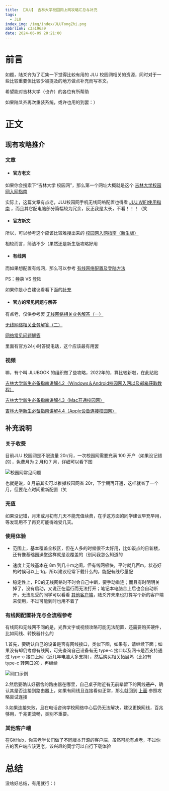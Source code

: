 ```yaml
---
title: 【JLU】 吉林大学校园网上网攻略汇总与补充
tags:
  - JLU
index_img: /img/index/JLUTongZhi.png
abbrlink: c3a196a9
date: 2024-06-09 20:21:00
---
```

# 前言
如题，陆爻齐为了汇集一下觉得比较有用的 JLU 校园网相关的资源，同时对于一些比较重要但比较少被提及的地方做点补充而写本文。

希望能对吉林大学（也许）的各位有所帮助

如果陆爻齐再次重装系统，或许也用的到罢：）

# 正文
## 现有攻略推介
### 文章
- #### 官方老文
如果你会搜索下“吉林大学 校园网”，那么第一个网址大概就是这个 [吉林大学校园网入网指南](https://nic.jlu.edu.cn/info/1025/1095.htm) 

实际上，这篇文章有点老，JLU校园网手机无线网络配置也得看 [JLU.WIFI使用指南](https://nic.jlu.edu.cn/info/1025/1988.htm) ，而且其它配电脑部分篇幅较为冗余，反正我是太长，不看！！！（笑
- #### 官方新文
所以，可以参考这个应该比较难搜出来的 [校园网入网指南（新生版）](https://nic.jlu.edu.cn/info/1025/1718.htm)

相较而言，简洁不少（果然还是新生版攻略好用
<a id="line_turation"></a>
- #### 有线网 
而如果想配置有线网，那么可以参考 [有线网络配置及登陆方法](https://nic.jlu.edu.cn/info/1113/1727.htm)

PS：~~登录~~ VS 登陆

如果你是小白建议看看下面的[补充](#line)

- #### 官方的常见问题与解答
有点老，仅供参考罢
[无线网络相关业务解答（一）](https://nic.jlu.edu.cn/cjwd/wxwlxgywjd_y_.htm)

[无线网络相关业务解答（二）](https://nic.jlu.edu.cn/cjwd/wxwlxgywjd_e_.htm)

[网络常见问题解答](https://nic.jlu.edu.cn/cjwd/wlcjwtjd.htm)

里面有官方24小时答疑电话，这个应该最有用罢

### 视频
嘛，有个叫 JLUBOOK 的组织做了些攻略，2022年的，算比较新啦，在此贴贴

[吉林大学新生必备指南讲解4.2（Windows＆Android校园网入网以及邮箱获取教程）](https://www.bilibili.com/video/BV1te4y1f7Xv/?share_source=copy_web&vd_source=1423ba210b588816e333b03a9060d0b0)

[吉林大学新生必备指南讲解4.3（Mac开通校园网）](https://www.bilibili.com/video/BV1cP411V7Bt/?share_source=copy_web&vd_source=1423ba210b588816e333b03a9060d0b0)

[吉林大学新生必备指南讲解4.4（Apple设备连接校园网）](https://www.bilibili.com/video/BV1eW4y1t7UF/?share_source=copy_web&vd_source=1423ba210b588816e333b03a9060d0b0)

## 补充说明
### 关于收费
目前JLU  校园网是不限流量 20r/月，一次校园网需要充满 100 开户（如果没记错的），免费月为 2 月和 7 月，详细可以看下图

![校园网常见问题](https://img2024.cnblogs.com/blog/3207177/202406/3207177-20240609194449184-142657213.png)

也就是说，8 月前其实可以推掉校园网省 20r，下学期再开通，这样就省了一个月，但要花点时间重新配置（笑

### 充值
如果没记错，月末或月初有几天不能充值续费，在乎这方面的同学建议早充早用，等发现用不了再充可能得难受几天。

### 使用体验
- 范围上，基本覆盖全校区，但在人多的时候很不太好用，比如饭点的日新楼，还有像基础园澡堂这样就是没覆盖的（别问我怎么知道的

- 速度上无线基本在 8m 到几十m之间，但有线网极快，平时就几百m，状态好的时候可以上 1g，所以建议经常下载什么的，能配有线尽量配

- 稳定性上，PC的无线网络时不时会自己中断，要手动重连；而且有时明明关掉了，没有启动，又说正在运行而无法打开；笔记本电脑合上后也会自动断开，无法忍受的同学可以看看 [其他客户端](#other_ser)，陆爻齐未来也打算写个新的客户端来使用，不过可能到时也用不着了

<a id="line"></a>
### 有线网配置补充与全流程参考 
有线网和无线网不同的是，光靠文字或视频攻略可能无法配置，还需要购买硬件，比如网线、转换器什么的

1.首先，要确认自己的设备是否有网线接口，类似下图，如果有，请继续下面；如果没有却仍考虑有线网，可先查询自己设备有无 type-c 接口以及网卡是否支持通过 type-c 接口上网（近几年电脑大多支持），然后购买相关拓展坞（比如有 type-c 转网口的），再继续 

![网口示例](https://img2024.cnblogs.com/blog/3207177/202406/3207177-20240609200724266-1733097933.png)

2.然后要确认好宿舍的路由器在哪里，自己桌子附近有无前辈留下的网线~~遗产~~，确认其是否连接到路由器上，如果有网线且连接看似正常，那么就回到 [上面](#line_turation) 参照攻略尝试连接

3.如果连接失败，且在电话咨询学校网络中心后仍无法解决，建议更换网线，百兆够用，千兆更流畅，类别不重要。

<a id="other_ser"></a>
### 其他客户端
在GitHub，你吉老学长们做了不同版本开源的客户端，虽然可能有点老，不过你吉的客户端应该更老，该兴趣的同学可以自行下载体验

# 总结
没啥好总结，有用就行：）